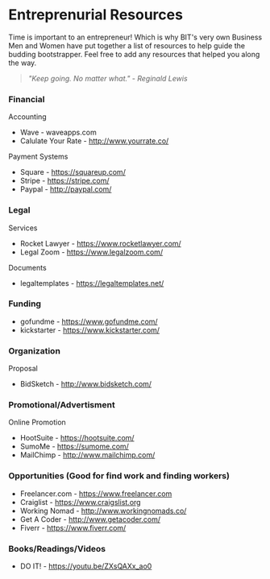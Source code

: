 # Entreprenurial Resources
Time is important to an entrepreneur! Which is why BIT's very own Business Men and Women have put together a list of resources to help guide the budding bootstrapper. Feel free to add any resources that helped you along the way.

> *"Keep going. No matter what." - Reginald Lewis*

### Financial
Accounting
- Wave - waveapps.com
- Calulate Your Rate - http://www.yourrate.co/

Payment Systems
- Square - https://squareup.com/
- Stripe - https://stripe.com/
- Paypal - http://paypal.com/


### Legal
Services
- Rocket Lawyer - https://www.rocketlawyer.com/
- Legal Zoom - https://www.legalzoom.com/  

Documents
- legaltemplates - https://legaltemplates.net/

### Funding
- gofundme - https://www.gofundme.com/
- kickstarter - https://www.kickstarter.com/

### Organization
Proposal
- BidSketch - http://www.bidsketch.com/

### Promotional/Advertisment
Online Promotion
- HootSuite - https://hootsuite.com/
- SumoMe - https://sumome.com/
- MailChimp - http://www.mailchimp.com/

### Opportunities (Good for find work and finding workers)
- Freelancer.com - https://www.freelancer.com
- Craiglist - https://www.craigslist.org
- Working Nomad - http://www.workingnomads.co/
- Get A Coder - http://www.getacoder.com/
- Fiverr - https://www.fiverr.com/

### Books/Readings/Videos
- DO IT! - https://youtu.be/ZXsQAXx_ao0
